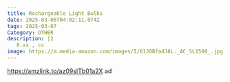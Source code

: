 ```yaml
---
title: Rechargeable Light Bulbs
date: 2025-03-06T04:02:11.074Z
tags: 2025-03-07
Category: OTHER
description: |2
   8.xx , cc
image: https://m.media-amazon.com/images/I/61J0BfadJ8L._AC_SL1500_.jpg
---
```

https://amzlink.to/az09sITb01a2X   ad